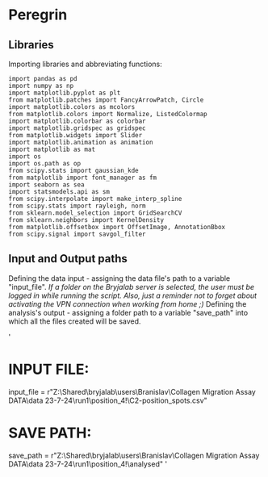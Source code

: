 # Peregrin

## Libraries
Importing libraries and abbreviating functions:
```
import pandas as pd
import numpy as np
import matplotlib.pyplot as plt
from matplotlib.patches import FancyArrowPatch, Circle
import matplotlib.colors as mcolors
from matplotlib.colors import Normalize, ListedColormap
import matplotlib.colorbar as colorbar
import matplotlib.gridspec as gridspec
from matplotlib.widgets import Slider
import matplotlib.animation as animation
import matplotlib as mat
import os
import os.path as op
from scipy.stats import gaussian_kde
from matplotlib import font_manager as fm
import seaborn as sea
import statsmodels.api as sm
from scipy.interpolate import make_interp_spline
from scipy.stats import rayleigh, norm
from sklearn.model_selection import GridSearchCV
from sklearn.neighbors import KernelDensity
from matplotlib.offsetbox import OffsetImage, AnnotationBbox
from scipy.signal import savgol_filter
```

## Input and Output paths
Defining the data input - assigning the data file's path to a variable "input_file". _If a folder on the Bryjalab server is selected, the user must be logged in while running the script. Also, just a reminder not to forget about activating the VPN connection when working from home ;)_
Defining the analysis's output - assigning a folder path to a variable "save_path" into which all the files created will be saved.


'
# INPUT FILE:
input_file = r"Z:\Shared\bryjalab\users\Branislav\Collagen Migration Assay DATA\data 23-7-24\run1\position_4!\C2-position_spots.csv"

# SAVE PATH:
save_path = r"Z:\Shared\bryjalab\users\Branislav\Collagen Migration Assay DATA\data 23-7-24\run1\position_4!\analysed"
'